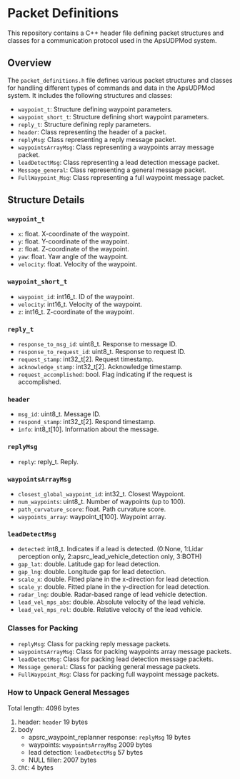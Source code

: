 # Packet Definitions

This repository contains a C++ header file defining packet structures and classes for a communication protocol used in the ApsUDPMod system.

## Overview

The `packet_definitions.h` file defines various packet structures and classes for handling different types of commands and data in the ApsUDPMod system. It includes the following structures and classes:

- `waypoint_t`: Structure defining waypoint parameters.
- `waypoint_short_t`: Structure defining short waypoint parameters.
- `reply_t`: Structure defining reply parameters.
- `header`: Class representing the header of a packet.
- `replyMsg`: Class representing a reply message packet.
- `waypointsArrayMsg`: Class representing a waypoints array message packet.
- `leadDetectMsg`: Class representing a lead detection message packet.
- `Message_general`: Class representing a general message packet.
- `FullWaypoint_Msg`: Class representing a full waypoint message packet.

## Structure Details

### `waypoint_t`

- `x`: float. X-coordinate of the waypoint.
- `y`: float. Y-coordinate of the waypoint.
- `z`: float. Z-coordinate of the waypoint.
- `yaw`: float. Yaw angle of the waypoint.
- `velocity`: float. Velocity of the waypoint.

### `waypoint_short_t`

- `waypoint_id`: int16_t. ID of the waypoint.
- `velocity`: int16_t. Velocity of the waypoint.
- `z`: int16_t. Z-coordinate of the waypoint.

### `reply_t`

- `response_to_msg_id`: uint8_t. Response to message ID.
- `response_to_request_id`: uint8_t. Response to request ID.
- `request_stamp`: int32_t[2]. Request timestamp.
- `acknowledge_stamp`: int32_t[2]. Acknowledge timestamp.
- `request_accomplished`: bool. Flag indicating if the request is accomplished.

### `header`

- `msg_id`: uint8_t. Message ID.
- `respond_stamp`: int32_t[2]. Respond timestamp.
- `info`: int8_t[10]. Information about the message.

### `replyMsg`

- `reply`: reply_t. Reply.

### `waypointsArrayMsg`

- `closest_global_waypoint_id`: int32_t. Closest Waypoiont.
- `num_waypoints`: uint8_t. Number of waypoints (up to 100).
- `path_curvature_score`: float. Path curvature score.
- `waypoints_array`: waypoint_t[100]. Waypoint array.

### `leadDetectMsg`

- `detected`: int8_t. Indicates if a lead is detected. (0:None, 1:Lidar perception only, 2:apsrc_lead_vehicle_detection only, 3:BOTH)
- `gap_lat`: double. Latitude gap for lead detection.
- `gap_lng`: double. Longitude gap for lead detection.
- `scale_x`: double. Fitted plane in the x-direction for lead detection.
- `scale_y`: double. Fitted plane in the y-direction for lead detection.
- `radar_lng`: double. Radar-based range of lead vehicle detection.
- `lead_vel_mps_abs`: double. Absolute velocity of the lead vehicle.
- `lead_vel_mps_rel`: double. Relative velocity of the lead vehicle.

### Classes for Packing

- `replyMsg`: Class for packing reply message packets.
- `waypointsArrayMsg`: Class for packing waypoints array message packets.
- `leadDetectMsg`: Class for packing lead detection message packets.
- `Message_general`: Class for packing general message packets.
- `FullWaypoint_Msg`: Class for packing full waypoint message packets.

### How to Unpack General Messages

Total length: 4096 bytes
1. header: `header` 19 bytes
2. body
	- apsrc_waypoint_replanner response: `replyMsg` 19 bytes
	- waypoints: `waypointsArrayMsg` 2009 bytes
	- lead detection: `leadDetectMsg` 57 bytes
	- NULL filler: 2007 bytes
3. `CRC`: 4 bytes
